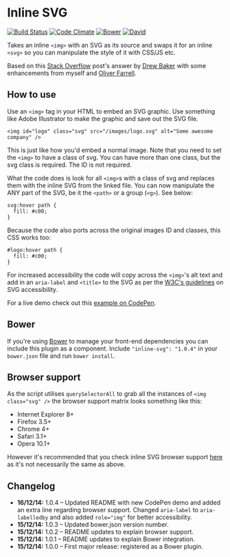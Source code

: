 # Inline SVG

[![Build Status](https://travis-ci.org/jonnyhaynes/inline-svg.svg?branch=master)](https://travis-ci.org/jonnyhaynes/inline-svg) [![Code Climate](https://codeclimate.com/github/jonnyhaynes/inline-svg/badges/gpa.svg)](https://codeclimate.com/github/jonnyhaynes/inline-svg) [![Bower](https://img.shields.io/bower/v/inline-svg.svg)](https://github.com/jonnyhaynes/inline-svg) [![David](https://img.shields.io/david/jonnyhaynes/inline-svg.svg)](https://github.com/jonnyhaynes/inline-svg)

Takes an inline `<img>` with an SVG as its source and swaps it for an inline `<svg>` so you can manipulate the style of it with CSS/JS etc.

Based on this [Stack Overflow](http://stackoverflow.com/questions/11978995/how-to-change-color-of-svg-image-using-css-jquery-svg-image-replacement) post's answer by [Drew Baker](http://stackoverflow.com/users/503546/drew-baker) with some enhancements from myself and [Oliver Farrell](https://github.com/oliverfarrell).

## How to use

Use an `<img>` tag in your HTML to embed an SVG graphic. Use something like Adobe Illustrator to make the graphic and save out the SVG file.

`<img id="logo" class="svg" src="/images/logo.svg" alt="Some awesome company" />`

This is just like how you'd embed a normal image. Note that you need to set the `<img>` to have a class of svg. You can have more than one class, but the svg class is required. The ID is not required.

What the code does is look for all `<img>`s with a class of svg and replaces them with the inline SVG from the linked file. You can now manipulate the ANY part of the SVG, be it the `<path>` or a group (`<g>`). See below:

```
svg:hover path {
  fill: #c00;
}
```

Because the code also ports across the original images ID and classes, this CSS works too:

```
#logo:hover path {
  fill: #c00;
}
```

For increased accessibility the code will copy across the `<img>`'s alt text and add in an `aria-label` and `<title>` to the SVG as per the [W3C's guidelines](http://www.w3.org/TR/SVG-access/) on SVG accessibility.

For a live demo check out this [example on CodePen](http://codepen.io/oliverfarrell/pen/GgqJvB).

## Bower

If you're using [Bower](bower.io) to manage your front-end dependencies you can include this plugin as a component. Include `"inline-svg": "1.0.4"` in your `bower.json` file and run `bower install`.

## Browser support

As the script utilises `querySelectorAll` to grab all the instances of `<img class="svg" />` the browser support matrix looks something like this:

- Internet Explorer 8+
- Firefox 3.5+
- Chrome 4+
- Safari 3.1+
- Opera 10.1+

However it's recommended that you check inline SVG browser support [here](http://caniuse.com/#search=inline%20svg) as it's not necessarily the same as above.

## Changelog

- **16/12/14:** 1.0.4 – Updated README with new CodePen demo and added an extra line regarding browser support. Changed `aria-label` to `aria-labelledby` and also added `role="img"` for better accessibility.
- **15/12/14:** 1.0.3 – Updated bower.json version number.
- **15/12/14:** 1.0.2 – README updates to explain browser support.
- **15/12/14:** 1.0.1 – README updates to explain Bower integration.
- **15/12/14:** 1.0.0 – First major release: registered as a Bower plugin.
